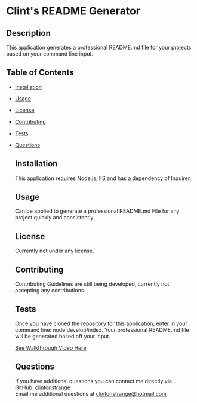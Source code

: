 # Clint's README Generator 
  
  
  ## Description
  This application generates a professional README.md file for your projects based on your command line input.

  ## Table of Contents
* [Installation](#installation)  
* [Usage](#usage)  
* [License](#license)  
* [Contributing](#contributing)  
* [Tests](#tests)  
* [Questions](#questions)
  ## Installation
  This application requires Node.js, FS and has a dependency of Inquirer.

  ## Usage
  Can be applied to generate a professional README.md File for any project quickly and consistently.
  
  ## License
  Currently not under any license.
  
  ## Contributing
  Contributing Guidelines are still being developed, currently not accepting any contributions.

  ## Tests
  Once you have cloned the repository for this application, enter in your command line: node develop/index. Your professional README.md file will be generated based off your input.

  [See Walkthrough Video Here](https://drive.google.com/file/d/10ccsa8Ob_gabUUTxfZNjhoioHM8GeZAO/view)

  ## Questions
  If you have additional questions you can contact me directly via...  
  GitHub: [clintonstrange](https://www.github.com/clintonstrange)    
  Email me additional questions at clintonstrange@hotmail.com
